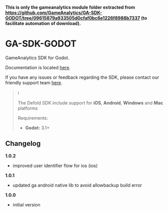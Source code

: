 **This is only the gameanalytics module folder extracted from https://github.com/GameAnalytics/GA-SDK-GODOT/tree/09615879a933505d0cfaf0bc6e1226f8988b7337 (to facilitate automation of download).**

# GA-SDK-GODOT
GameAnalytics SDK for Godot.

Documentation is located [here](https://gameanalytics.com/docs/item/godot-sdk).  

If you have any issues or feedback regarding the SDK, please contact our friendly support team [here](https://gameanalytics.com/contact).

> :information_source:
>
> The Defold SDK include support for **iOS**, **Android**, **Windows** and **Mac** platforms
>
> Requirements:
> * **Godot:** 3.1+  &nbsp;

Changelog
---------
<!--(CHANGELOG_TOP)-->
**1.0.2**
* improved user identifier flow for ios (ios)

**1.0.1**
* updated ga android native lib to avoid allowbackup build error

**1.0.0**
* initial version

